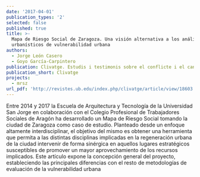 ```yaml
---
date: '2017-04-01'
publication_types: '2'
selected: false
published: true
title: >-
  Mapa de Riesgo Social de Zaragoza. Una visión alternativa a los análisis
  urbanísticos de vulnerabilidad urbana
authors:
  - Jorge León Casero
  - Goyo García-Carpintero
publication: Clivatge. Estudis i testimonis sobre el conflicte i el canvi socials
publication_short: Clivatge
projects:
  - mrsz
url_pdf: 'http://revistes.ub.edu/index.php/clivatge/article/view/18603'
---
```

Entre 2014 y 2017 la Escuela de Arquitectura y Tecnología de la Universidad San Jorge en colaboración con el Colegio Profesional de Trabajadores Sociales de Aragón ha desarrollado un Mapa de Riesgo Social tomando la ciudad de Zaragoza como caso de estudio. Planteado desde un enfoque altamente interdisciplinar, el objetivo del mismo es obtener una herramienta que permita a las distintas disciplinas implicadas en la regeneración urbana de la ciudad intervenir de forma sinérgica en aquellos lugares estratégicos susceptibles de promover un mayor aprovechamiento de los recursos implicados. Este artículo expone la concepción general del proyecto, estableciendo las principales diferencias con el resto de metodologías de evaluación de la vulnerabilidad urbana
